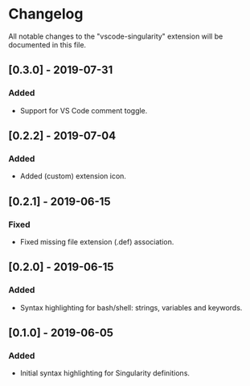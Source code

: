 # Changelog

All notable changes to the "vscode-singularity" extension will be documented in this file.

## [0.3.0] - 2019-07-31
### Added
- Support for VS Code comment toggle.

## [0.2.2] - 2019-07-04
### Added
- Added (custom) extension icon.

## [0.2.1] - 2019-06-15
### Fixed
- Fixed missing file extension (.def) association.

## [0.2.0] - 2019-06-15
### Added
- Syntax highlighting for bash/shell: strings, variables and keywords.

## [0.1.0] - 2019-06-05
### Added
- Initial syntax highlighting for Singularity definitions.